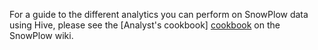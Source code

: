 For a guide to the different analytics you can perform on SnowPlow data using Hive, please see the [Analyst's cookbook] [cookbook] on the SnowPlow wiki.

[cookbook]: https://github.com/snowplow/snowplow/wiki/Hive-data-structure://github.com/snowplow/snowplow/wiki/Analysts-cookbook 
